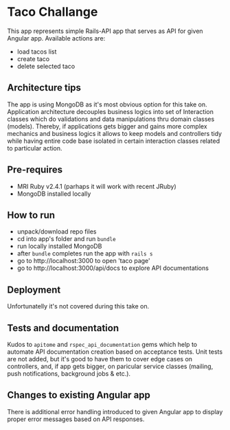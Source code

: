 # Taco Challange
This app represents simple Rails-API app that serves as API for given Angular app. Available actions are:
  - load tacos list
  - create taco
  - delete selected taco

## Architecture tips
The app is using MongoDB as it's most obvious option for this take on. Application architecture decouples business logics into set of Interaction classes which do validations and data manipulations thru domain classes (models). Thereby, if applications gets bigger and gains more complex mechanics and business logics it allows to keep models and controllers tidy while having entire code base isolated in certain interaction classes related to particular action.

## Pre-requires
  - MRI Ruby v2.4.1 (parhaps it will work with recent JRuby)
  - MongoDB installed locally

## How to run
  - unpack/download repo files
  - cd into app's folder and run `bundle`
  - run locally installed MongoDB
  - after `bundle` completes run the app with `rails s`
  - go to http://localhost:3000 to open 'taco page'
  - go to http://localhost:3000/api/docs to explore API documentations

## Deployment
Unfortunatelly it's not covered during this take on.

## Tests and documentation
Kudos to `apitome` and `rspec_api_documentation` gems which help to automate API documentation creation based on acceptance tests. Unit tests are not added, but it's good to have them to cover edge cases on controllers, and, if app gets bigger, on paricular service classes (mailing, push notifications, background jobs & etc.).

## Changes to existing Angular app
There is additional error handling introduced to given Angular app to display proper error messages based on API responses.
